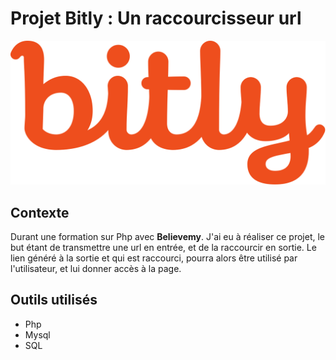 # **Projet Bitly** : Un raccourcisseur url
![Logo de bitly.](/assets/logo2.png "Voici l'image de bitly")

## Contexte 

Durant une formation sur Php avec **Believemy**. J'ai eu à réaliser ce projet, le but étant de transmettre une url en entrée, et de la raccourcir en sortie.
Le lien généré à la sortie et qui est raccourci, pourra alors être utilisé par l'utilisateur, et lui donner accès à la page. 

## Outils utilisés
 * Php 
 * Mysql 
 * SQL 




